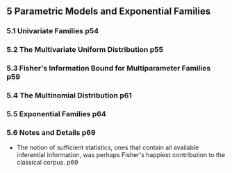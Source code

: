 ## 5 Parametric Models and Exponential Families
### 5.1 Univariate Families p54
### 5.2 The Multivariate Uniform Distribution p55
### 5.3 Fisher's Information Bound for Multiparameter Families p59
### 5.4 The Multinomial Distribution p61
### 5.5 Exponential Families p64
### 5.6 Notes and Details p69
- The notion of sufficient statistics, ones that contain all available inferential information, was perhaps Fisher's happiest contribution to the classical corpus. p69
